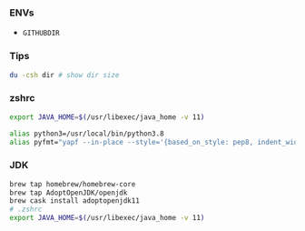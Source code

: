 
### ENVs

* `GITHUBDIR`

### Tips

```zsh
du -csh dir # show dir size
```

### zshrc

```zsh
export JAVA_HOME=$(/usr/libexec/java_home -v 11)

alias python3=/usr/local/bin/python3.8
alias pyfmt="yapf --in-place --style='{based_on_style: pep8, indent_width: 2}'"
```

### JDK

```zsh
brew tap homebrew/homebrew-core
brew tap AdoptOpenJDK/openjdk
brew cask install adoptopenjdk11
# .zshrc
export JAVA_HOME=$(/usr/libexec/java_home -v 11)
```
